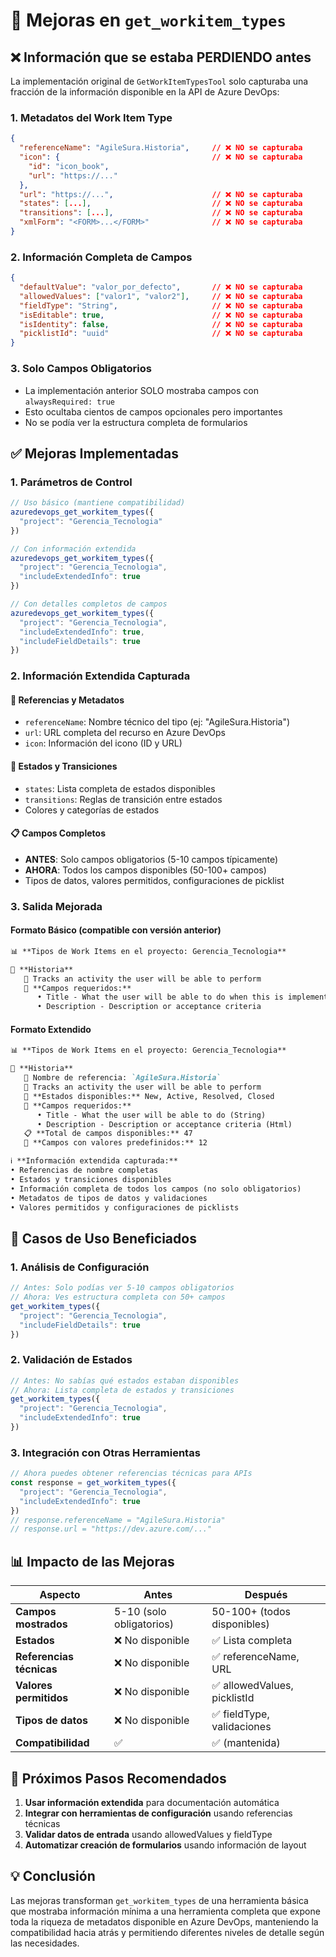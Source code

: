 # 🚀 Mejoras en `get_workitem_types`

## ❌ **Información que se estaba PERDIENDO antes**

La implementación original de `GetWorkItemTypesTool` solo capturaba una fracción de la información disponible en la API de Azure DevOps:

### **1. Metadatos del Work Item Type**
```json
{
  "referenceName": "AgileSura.Historia",     // ❌ NO se capturaba
  "icon": {                                  // ❌ NO se capturaba
    "id": "icon_book",
    "url": "https://..."
  },
  "url": "https://...",                      // ❌ NO se capturaba
  "states": [...],                           // ❌ NO se capturaba
  "transitions": [...],                      // ❌ NO se capturaba
  "xmlForm": "<FORM>...</FORM>"              // ❌ NO se capturaba
}
```

### **2. Información Completa de Campos**
```json
{
  "defaultValue": "valor_por_defecto",       // ❌ NO se capturaba
  "allowedValues": ["valor1", "valor2"],     // ❌ NO se capturaba
  "fieldType": "String",                     // ❌ NO se capturaba
  "isEditable": true,                        // ❌ NO se capturaba
  "isIdentity": false,                       // ❌ NO se capturaba
  "picklistId": "uuid"                       // ❌ NO se capturaba
}
```

### **3. Solo Campos Obligatorios**
- La implementación anterior SOLO mostraba campos con `alwaysRequired: true`
- Esto ocultaba cientos de campos opcionales pero importantes
- No se podía ver la estructura completa de formularios

## ✅ **Mejoras Implementadas**

### **1. Parámetros de Control**
```javascript
// Uso básico (mantiene compatibilidad)
azuredevops_get_workitem_types({
  "project": "Gerencia_Tecnologia"
})

// Con información extendida
azuredevops_get_workitem_types({
  "project": "Gerencia_Tecnologia", 
  "includeExtendedInfo": true
})

// Con detalles completos de campos
azuredevops_get_workitem_types({
  "project": "Gerencia_Tecnologia",
  "includeExtendedInfo": true,
  "includeFieldDetails": true  
})
```

### **2. Información Extendida Capturada**

#### **🔗 Referencias y Metadatos**
- `referenceName`: Nombre técnico del tipo (ej: "AgileSura.Historia")
- `url`: URL completa del recurso en Azure DevOps
- `icon`: Información del icono (ID y URL)

#### **🎯 Estados y Transiciones**
- `states`: Lista completa de estados disponibles
- `transitions`: Reglas de transición entre estados
- Colores y categorías de estados

#### **📋 Campos Completos**
- **ANTES**: Solo campos obligatorios (5-10 campos típicamente)
- **AHORA**: Todos los campos disponibles (50-100+ campos)
- Tipos de datos, valores permitidos, configuraciones de picklist

### **3. Salida Mejorada**

#### **Formato Básico (compatible con versión anterior)**
```markdown
📊 **Tipos de Work Items en el proyecto: Gerencia_Tecnologia**

🔹 **Historia**
   📝 Tracks an activity the user will be able to perform
   🔑 **Campos requeridos:**
      • Title - What the user will be able to do when this is implemented  
      • Description - Description or acceptance criteria
```

#### **Formato Extendido**
```markdown
📊 **Tipos de Work Items en el proyecto: Gerencia_Tecnologia**

🔹 **Historia**
   🔗 Nombre de referencia: `AgileSura.Historia`
   📝 Tracks an activity the user will be able to perform
   🎯 **Estados disponibles:** New, Active, Resolved, Closed
   🔑 **Campos requeridos:**
      • Title - What the user will be able to do (String)
      • Description - Description or acceptance criteria (Html)
   📋 **Total de campos disponibles:** 47
   🎯 **Campos con valores predefinidos:** 12

ℹ️ **Información extendida capturada:**
• Referencias de nombre completas
• Estados y transiciones disponibles  
• Información completa de todos los campos (no solo obligatorios)
• Metadatos de tipos de datos y validaciones
• Valores permitidos y configuraciones de picklists
```

## 🎯 **Casos de Uso Beneficiados**

### **1. Análisis de Configuración**
```javascript
// Antes: Solo podías ver 5-10 campos obligatorios
// Ahora: Ves estructura completa con 50+ campos
get_workitem_types({
  "project": "Gerencia_Tecnologia",
  "includeFieldDetails": true
})
```

### **2. Validación de Estados**
```javascript
// Antes: No sabías qué estados estaban disponibles
// Ahora: Lista completa de estados y transiciones
get_workitem_types({
  "project": "Gerencia_Tecnologia", 
  "includeExtendedInfo": true
})
```

### **3. Integración con Otras Herramientas**
```javascript
// Ahora puedes obtener referencias técnicas para APIs
const response = get_workitem_types({
  "project": "Gerencia_Tecnologia",
  "includeExtendedInfo": true
})
// response.referenceName = "AgileSura.Historia"
// response.url = "https://dev.azure.com/..."
```

## 📊 **Impacto de las Mejoras**

| Aspecto | Antes | Después |
|---------|-------|---------|
| **Campos mostrados** | 5-10 (solo obligatorios) | 50-100+ (todos disponibles) |
| **Estados** | ❌ No disponible | ✅ Lista completa |
| **Referencias técnicas** | ❌ No disponible | ✅ referenceName, URL |
| **Valores permitidos** | ❌ No disponible | ✅ allowedValues, picklistId |
| **Tipos de datos** | ❌ No disponible | ✅ fieldType, validaciones |
| **Compatibilidad** | ✅ | ✅ (mantenida) |

## 🚀 **Próximos Pasos Recomendados**

1. **Usar información extendida** para documentación automática
2. **Integrar con herramientas de configuración** usando referencias técnicas  
3. **Validar datos de entrada** usando allowedValues y fieldType
4. **Automatizar creación de formularios** usando información de layout

## 💡 **Conclusión**

Las mejoras transforman `get_workitem_types` de una herramienta básica que mostraba información mínima a una herramienta completa que expone toda la riqueza de metadatos disponible en Azure DevOps, manteniendo la compatibilidad hacia atrás y permitiendo diferentes niveles de detalle según las necesidades.
